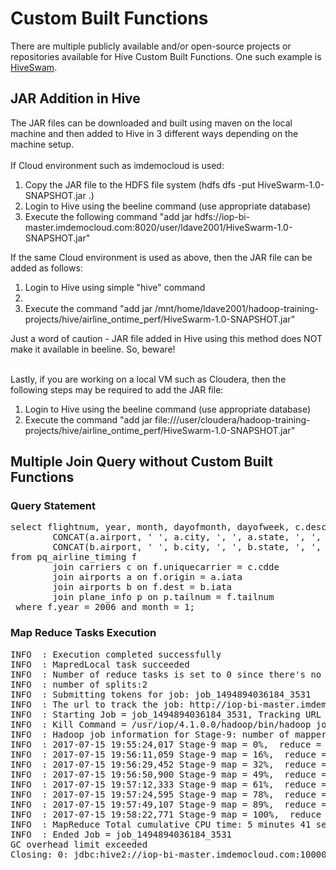 # Custom Built Functions

There are multiple publicly available and/or open-source projects or repositories available for Hive Custom Built Functions. One such example is [HiveSwam](https://github.com/livingsocial/HiveSwarm/blob/master/README.markdown).

## JAR Addition in Hive
The JAR files can be downloaded and built using maven on the local machine and then added to Hive in 3 different ways depending on the machine setup.<br><br>
If Cloud environment such as imdemocloud is used:<br>
<OL>
<LI>Copy the JAR file to the HDFS file system (hdfs dfs -put HiveSwarm-1.0-SNAPSHOT.jar .)</LI>
<LI>Login to Hive using the beeline command (use appropriate database)</LI>
<LI>Execute the following command "add jar hdfs://iop-bi-master.imdemocloud.com:8020/user/ldave2001/HiveSwarm-1.0-SNAPSHOT.jar"</LI>
</OL>

If the same Cloud environment is used as above, then the JAR file can be added as follows:<br>
<OL>
<LI>Login to Hive using simple "hive" command<LI>
<LI>Execute the command "add jar /mnt/home/ldave2001/hadoop-training-projects/hive/airline_ontime_perf/HiveSwarm-1.0-SNAPSHOT.jar"</LI>
</OL>
Just a word of caution - JAR file added in Hive using this method does NOT make it available in beeline. So, beware!
<br><br>

Lastly, if you are working on a local VM such as Cloudera, then the following steps may be required to add the JAR file:<br>
<OL>
<LI>Login to Hive using the beeline command (use appropriate database)</LI>
<LI>Execute the command "add jar file:///user/cloudera/hadoop-training-projects/hive/airline_ontime_perf/HiveSwarm-1.0-SNAPSHOT.jar"</LI>
</OL>

## Multiple Join Query without Custom Built Functions

### Query Statement
<pre>
select flightnum, year, month, dayofmonth, dayofweek, c.description, f.tailnum, p.aircraft_type,
        CONCAT(a.airport, ' ', a.city, ', ', a.state, ', ', a.country ) origin,
        CONCAT(b.airport, ' ', b.city, ', ', b.state, ', ', b.country ) dest
from pq_airline_timing f
        join carriers c on f.uniquecarrier = c.cdde
        join airports a on f.origin = a.iata
        join airports b on f.dest = b.iata
        join plane_info p on p.tailnum = f.tailnum
 where f.year = 2006 and month = 1;
</pre>

### Map Reduce Tasks Execution
<pre>
INFO  : Execution completed successfully
INFO  : MapredLocal task succeeded
INFO  : Number of reduce tasks is set to 0 since there's no reduce operator
INFO  : number of splits:2
INFO  : Submitting tokens for job: job_1494894036184_3531
INFO  : The url to track the job: http://iop-bi-master.imdemocloud.com:8088/proxy/application_1494894036184_3531/
INFO  : Starting Job = job_1494894036184_3531, Tracking URL = http://iop-bi-master.imdemocloud.com:8088/proxy/application_1494894036184_3531/
INFO  : Kill Command = /usr/iop/4.1.0.0/hadoop/bin/hadoop job  -kill job_1494894036184_3531
INFO  : Hadoop job information for Stage-9: number of mappers: 2; number of reducers: 0
INFO  : 2017-07-15 19:55:24,017 Stage-9 map = 0%,  reduce = 0%
INFO  : 2017-07-15 19:56:11,059 Stage-9 map = 16%,  reduce = 0%, Cumulative CPU 109.19 sec
INFO  : 2017-07-15 19:56:29,452 Stage-9 map = 32%,  reduce = 0%, Cumulative CPU 149.77 sec
INFO  : 2017-07-15 19:56:50,900 Stage-9 map = 49%,  reduce = 0%, Cumulative CPU 200.26 sec
INFO  : 2017-07-15 19:57:12,333 Stage-9 map = 61%,  reduce = 0%, Cumulative CPU 248.82 sec
INFO  : 2017-07-15 19:57:24,595 Stage-9 map = 78%,  reduce = 0%, Cumulative CPU 276.25 sec
INFO  : 2017-07-15 19:57:49,107 Stage-9 map = 89%,  reduce = 0%, Cumulative CPU 303.1 sec
INFO  : 2017-07-15 19:58:22,771 Stage-9 map = 100%,  reduce = 0%, Cumulative CPU 341.47 sec
INFO  : MapReduce Total cumulative CPU time: 5 minutes 41 seconds 470 msec
INFO  : Ended Job = job_1494894036184_3531
GC overhead limit exceeded
Closing: 0: jdbc:hive2://iop-bi-master.imdemocloud.com:10000/ok_airline_ld
</pre>
